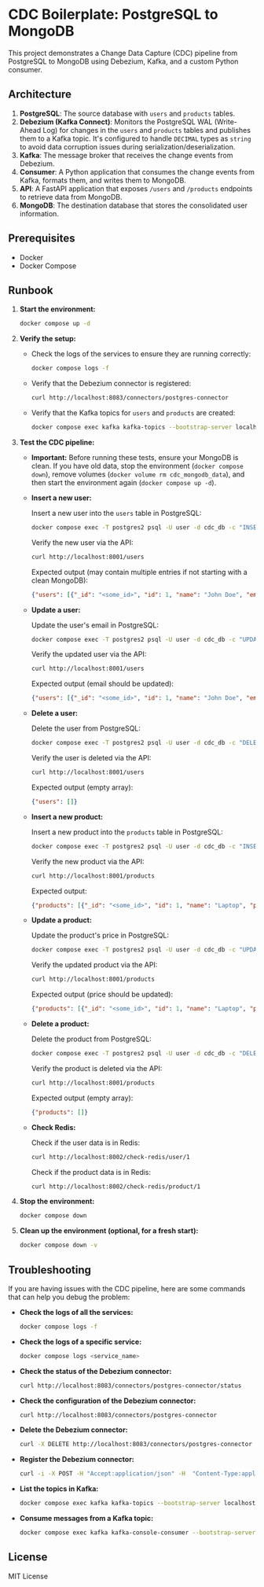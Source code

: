 # CDC Boilerplate: PostgreSQL to MongoDB

This project demonstrates a Change Data Capture (CDC) pipeline from PostgreSQL to MongoDB using Debezium, Kafka, and a custom Python consumer.

## Architecture

1.  **PostgreSQL**: The source database with `users` and `products` tables.
2.  **Debezium (Kafka Connect)**: Monitors the PostgreSQL WAL (Write-Ahead Log) for changes in the `users` and `products` tables and publishes them to a Kafka topic. It's configured to handle `DECIMAL` types as `string` to avoid data corruption issues during serialization/deserialization.
3.  **Kafka**: The message broker that receives the change events from Debezium.
4.  **Consumer**: A Python application that consumes the change events from Kafka, formats them, and writes them to MongoDB.
5.  **API**: A FastAPI application that exposes `/users` and `/products` endpoints to retrieve data from MongoDB.
6.  **MongoDB**: The destination database that stores the consolidated user information.

## Prerequisites

*   Docker
*   Docker Compose

## Runbook

1.  **Start the environment:**

    ```bash
    docker compose up -d
    ```

2.  **Verify the setup:**

    *   Check the logs of the services to ensure they are running correctly:

        ```bash
        docker compose logs -f
        ```

    *   Verify that the Debezium connector is registered:

        ```bash
        curl http://localhost:8083/connectors/postgres-connector
        ```

    *   Verify that the Kafka topics for `users` and `products` are created:

        ```bash
        docker compose exec kafka kafka-topics --bootstrap-server localhost:29092 --list
        ```

3.  **Test the CDC pipeline:**

    *   **Important:** Before running these tests, ensure your MongoDB is clean. If you have old data, stop the environment (`docker compose down`), remove volumes (`docker volume rm cdc_mongodb_data`), and then start the environment again (`docker compose up -d`).

    *   **Insert a new user:**

        Insert a new user into the `users` table in PostgreSQL:

        ```bash
        docker compose exec -T postgres2 psql -U user -d cdc_db -c "INSERT INTO users (name, email) VALUES ('John Doe', 'john.doe@example.com');"
        ```

        Verify the new user via the API:

        ```bash
        curl http://localhost:8001/users
        ```

        Expected output (may contain multiple entries if not starting with a clean MongoDB):
        ```json
        {"users": [{"_id": "<some_id>", "id": 1, "name": "John Doe", "email": "john.doe@example.com"}]}
        ```

    *   **Update a user:**

        Update the user's email in PostgreSQL:

        ```bash
        docker compose exec -T postgres2 psql -U user -d cdc_db -c "UPDATE users SET email = 'john.doe.new@example.com' WHERE name = 'John Doe';"
        ```

        Verify the updated user via the API:

        ```bash
        curl http://localhost:8001/users
        ```

        Expected output (email should be updated):
        ```json
        {"users": [{"_id": "<some_id>", "id": 1, "name": "John Doe", "email": "john.doe.new@example.com"}]}
        ```

    *   **Delete a user:**

        Delete the user from PostgreSQL:

        ```bash
        docker compose exec -T postgres2 psql -U user -d cdc_db -c "DELETE FROM users WHERE name = 'John Doe';"
        ```

        Verify the user is deleted via the API:

        ```bash
        curl http://localhost:8001/users
        ```

        Expected output (empty array):
        ```json
        {"users": []}
        ```

    *   **Insert a new product:**

        Insert a new product into the `products` table in PostgreSQL:

        ```bash
        docker compose exec -T postgres2 psql -U user -d cdc_db -c "INSERT INTO products (name, price) VALUES ('Laptop', 1200.50);"
        ```

        Verify the new product via the API:

        ```bash
        curl http://localhost:8001/products
        ```

        Expected output:
        ```json
        {"products": [{"_id": "<some_id>", "id": 1, "name": "Laptop", "price": "1200.50"}]}
        ```

    *   **Update a product:**

        Update the product's price in PostgreSQL:

        ```bash
        docker compose exec -T postgres2 psql -U user -d cdc_db -c "UPDATE products SET price = 1500.75 WHERE name = 'Laptop';"
        ```

        Verify the updated product via the API:

        ```bash
        curl http://localhost:8001/products
        ```

        Expected output (price should be updated):
        ```json
        {"products": [{"_id": "<some_id>", "id": 1, "name": "Laptop", "price": "1500.75"}]}
        ```

    *   **Delete a product:**

        Delete the product from PostgreSQL:

        ```bash
        docker compose exec -T postgres2 psql -U user -d cdc_db -c "DELETE FROM products WHERE name = 'Laptop';"
        ```

        Verify the product is deleted via the API:

        ```bash
        curl http://localhost:8001/products
        ```

        Expected output (empty array):
        ```json
        {"products": []}
        ```

    *   **Check Redis:**

        Check if the user data is in Redis:

        ```bash
        curl http://localhost:8002/check-redis/user/1
        ```

        Check if the product data is in Redis:

        ```bash
        curl http://localhost:8002/check-redis/product/1
        ```

4.  **Stop the environment:**

    ```bash
    docker compose down
    ```

5.  **Clean up the environment (optional, for a fresh start):**

    ```bash
    docker compose down -v
    ```

## Troubleshooting

If you are having issues with the CDC pipeline, here are some commands that can help you debug the problem:

*   **Check the logs of all the services:**

    ```bash
    docker compose logs -f
    ```

*   **Check the logs of a specific service:**

    ```bash
    docker compose logs <service_name>
    ```

*   **Check the status of the Debezium connector:**

    ```bash
    curl http://localhost:8083/connectors/postgres-connector/status
    ```

*   **Check the configuration of the Debezium connector:**

    ```bash
    curl http://localhost:8083/connectors/postgres-connector
    ```

*   **Delete the Debezium connector:**

    ```bash
    curl -X DELETE http://localhost:8083/connectors/postgres-connector
    ```

*   **Register the Debezium connector:**

    ```bash
    curl -i -X POST -H "Accept:application/json" -H  "Content-Type:application/json" http://localhost:8083/connectors/ -d @register-postgres.json
    ```

*   **List the topics in Kafka:**

    ```bash
    docker compose exec kafka kafka-topics --bootstrap-server localhost:29092 --list
    ```

*   **Consume messages from a Kafka topic:**

    ```bash
    docker compose exec kafka kafka-console-consumer --bootstrap-server localhost:29092 --topic <topic_name> --from-beginning
    ```

## License

MIT License